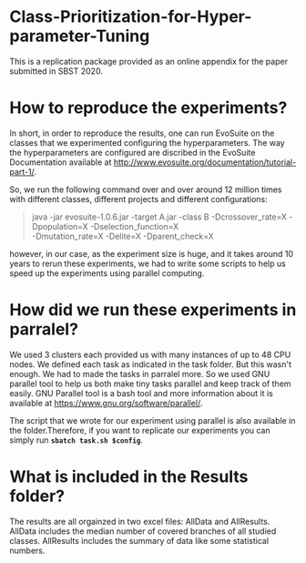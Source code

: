 # Class-Prioritization-for-Hyper-parameter-Tuning
This is a replication package provided as an online appendix for the paper submitted in SBST 2020.

# How to reproduce the experiments?
In short, in order to reproduce the results, one can run EvoSuite on the classes that we experimented configuring the hyperparameters. The way the hyperparameters are configured are discribed in the EvoSuite Documentation available at http://www.evosuite.org/documentation/tutorial-part-1/.

So, we run the following command over and over around 12 million times with different classes, different projects and different configurations:

> java -jar evosuite-1.0.6.jar -target A.jar -class B -Dcrossover_rate=X -Dpopulation=X -Dselection_function=X    
>      -Dmutation_rate=X -Delite=X -Dparent_check=X

however, in our case, as the experiment size is huge, and it takes around 10 years to rerun these experiments, we had to write some scripts to help us speed up the experiments using parallel computing.

# How did we run these experiments in parralel?

We used 3 clusters each provided us with many instances of up to 48 CPU nodes. We defined each task as indicated in the task folder. But this wasn't enough. We had to made the tasks in parralel more. So we used GNU parallel tool to help us both make tiny tasks parallel and keep track of them easily. GNU Parallel tool is a bash tool and more information about it is available at https://www.gnu.org/software/parallel/.

The script that we wrote for our experiment using parallel is also available in the folder.Therefore, if you want to replicate our experiments you can simply run **`sbatch task.sh $config`**.

# What is included in the Results folder?
The results are all orgainzed in two excel files: AllData and AllResults.
AllData includes the median number of covered branches of all studied classes.
AllResults includes the summary of data like some statistical numbers.

